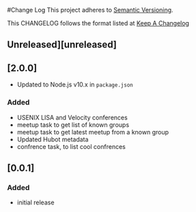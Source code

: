 #Change Log
This project adheres to [Semantic Versioning](http://semver.org/).

This CHANGELOG follows the format listed at [Keep A Changelog](http://keepachangelog.com/)

## Unreleased][unreleased]

## [2.0.0]

- Updated to Node.js v10.x in `package.json`

### Added
- USENIX LISA and Velocity conferences
- meetup task to get list of known groups
- meetup task to get latest meetup from a known group
- Updated Hubot metadata
- confrence task, to list cool confrences

## [0.0.1]
### Added
- initial release
